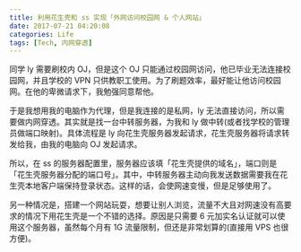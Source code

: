 ```yaml
---
title: 利用花生壳和 ss 实现「外网访问校园网 & 个人网站」
date: 2017-07-21 04:20:08
categories: Life
tags: [Tech, 内网穿透]
---
```

同学 ly 需要刷校内 OJ，但是这个 OJ 只能通过校园网访问，他已毕业无法连接校园网，并且学校的 VPN 只供教职工使用。为了刷题效率，最好能让他访问校园网。在他的卑微请求下，我勉强同意帮他。

于是我想用我的电脑作为代理，但是我连接的是私网，ly 无法直接访问，所以需要做内网穿透。其实就是找一台中转服务器，为我和 ly 做中转(或者找学校的管理员做端口映射)。具体流程是 ly 向花生壳服务器发起请求，花生壳服务器将请求转发给我，由我的电脑向 OJ 发起请求。

<!--more-->
所以，在 ss 的服务器配置里，服务器应该填「花生壳提供的域名」，端口则是「花生壳服务器分配的端口号」。其中，中转服务器主动向我发送数据需要我在花生壳本地客户端保持登录状态。这样的话，会使网速变慢，但是足够使用了。

另一种情况是，搭建一个网站玩耍，想要让别人浏览，流量不大且对网速没有高要求的情况下用花生壳是一个不错的选择。原因是只需要 6 元加实名认证就可以使用这个服务器，虽然每个月有 1G 流量限制，但还是非常划算的(直接用 VPS 也很方便)。


